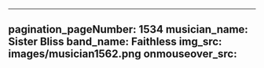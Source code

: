------
pagination_pageNumber: 1534
musician_name: Sister Bliss
band_name: Faithless
img_src: images/musician1562.png
onmouseover_src: 
------